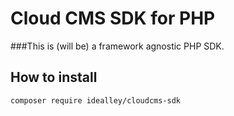 # Cloud CMS SDK for PHP

###This is (will be) a framework agnostic PHP SDK. 


## How to install

`composer require idealley/cloudcms-sdk`